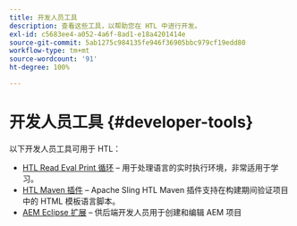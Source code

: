 ```yaml
---
title: 开发人员工具
description: 查看这些工具，以帮助您在 HTL 中进行开发。
exl-id: c5683ee4-a052-4a6f-8ad1-e18a4201414e
source-git-commit: 5ab1275c984135fe946f36905bbc979cf19edd80
workflow-type: tm+mt
source-wordcount: '91'
ht-degree: 100%

---
```



# 开发人员工具 {#developer-tools}

以下开发人员工具可用于 HTL：

* [HTL Read Eval Print 循环](https://github.com/adobe/aem-htl-repl) – 用于处理语言的实时执行环境，非常适用于学习。
* [HTL Maven 插件](https://sling.apache.org/components/htl-maven-plugin/) – Apache Sling HTL Maven 插件支持在构建期间验证项目中的 HTML 模板语言脚本。
* [AEM Eclipse 扩展](https://experienceleague.adobe.com/docs/experience-manager-cloud-service/content/implementing/developer-tools/eclipse.html) – 供后端开发人员用于创建和编辑 AEM 项目
